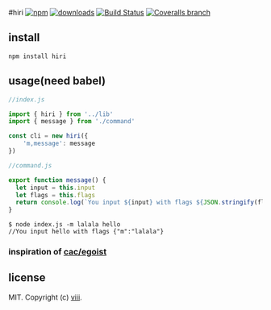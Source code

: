 #hiri [![npm][npm-image]][npm-url] [![downloads][downloads-image]][downloads-url] [![Build Status][build-status]][build-url] [![Coveralls branch][coverall-status]][coverall-url]

[npm-image]: https://img.shields.io/npm/v/hiri.svg
[npm-url]: https://npmjs.org/package/hiri
[downloads-image]: https://img.shields.io/npm/dm/hiri.svg
[downloads-url]: https://npmjs.org/package/hiri
[build-status]: https://travis-ci.org/ncysatnaf/hiri.svg?branch=master
[build-url]: https://travis-ci.org/ncysatnaf/hiri
[coverall-status]: https://img.shields.io/coveralls/ncysatnaf/hiri/master.svg
[coverall-url]: https://coveralls.io/github/ncysatnaf/hiri


## install

```
npm install hiri
```

## usage(need babel)

```js
//index.js

import { hiri } from '../lib'
import { message } from './command'

const cli = new hiri({
	'm,message': message
})

//command.js

export function message() {
  let input = this.input
  let flags = this.flags
  return console.log(`You input ${input} with flags ${JSON.stringify(flags)}`)
}


```

```
$ node index.js -m lalala hello
//You input hello with flags {"m":"lalala"}
```

### inspiration of [cac/egoist](https://github.com/egoist/cac)

## license

MIT. Copyright (c) [viii](https://github.com/ncysatnaf).
